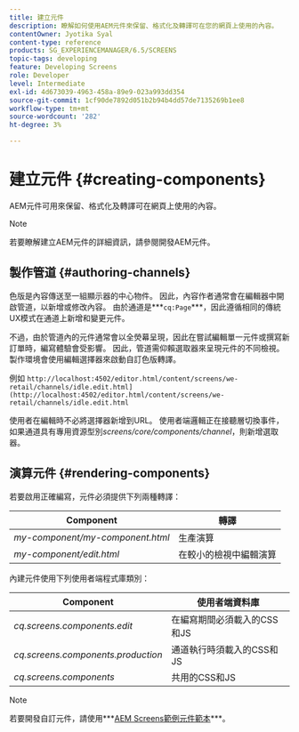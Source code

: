 ```yaml
---
title: 建立元件
description: 瞭解如何使用AEM元件來保留、格式化及轉譯可在您的網頁上使用的內容。
contentOwner: Jyotika Syal
content-type: reference
products: SG_EXPERIENCEMANAGER/6.5/SCREENS
topic-tags: developing
feature: Developing Screens
role: Developer
level: Intermediate
exl-id: 4d673039-4963-458a-89e9-023a993dd354
source-git-commit: 1cf90de7892d051b2b94b4dd57de7135269b1ee8
workflow-type: tm+mt
source-wordcount: '282'
ht-degree: 3%

---
```


# 建立元件 {#creating-components}

AEM元件可用來保留、格式化及轉譯可在網頁上使用的內容。

>[!NOTE]
>
>若要瞭解建立AEM元件的詳細資訊，請參閱開發AEM元件。

## 製作管道 {#authoring-channels}

色版是內容傳送至一組顯示器的中心物件。 因此，內容作者通常會在編輯器中開啟管道，以新增或修改內容。 由於通道是***`cq:Page`***，因此遵循相同的傳統UX模式在通道上新增和變更元件。

不過，由於管道內的元件通常會以全熒幕呈現，因此在嘗試編輯單一元件或撰寫新訂單時，編寫體驗會受影響。 因此，管道需仰賴選取器來呈現元件的不同檢視。 製作環境會使用編輯選擇器來啟動自訂色版轉譯。

例如 `http://localhost:4502/editor.html/content/screens/we-retail/channels/idle.edit.html](http://localhost:4502/editor.html/content/screens/we-retail/channels/idle.edit.html`

使用者在編輯時不必將選擇器新增到URL。 使用者端邏輯正在接聽層切換事件，如果通道具有專用資源型別&#x200B;*screens/core/components/channel*，則新增選取器。

## 演算元件 {#rendering-components}

若要啟用正確編寫，元件必須提供下列兩種轉譯：

| **Component** | **轉譯** |
|---|---|
| *my-component/my-component.html* | 生產演算 |
| *my-component/edit.html* | 在較小的檢視中編輯演算 |

內建元件使用下列使用者端程式庫類別：

| **Component** | **使用者端資料庫** |
|---|---|
| *cq.screens.components.edit* | 在編寫期間必須載入的CSS和JS |
| *cq.screens.components.production* | 通道執行時須載入的CSS和JS |
| *cq.screens.components* | 共用的CSS和JS |

>[!NOTE]
>
>若要開發自訂元件，請使用***[AEM Screens範例元件範本](https://github.com/Adobe-Marketing-Cloud/aem-screens-component-template)***。
